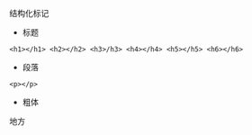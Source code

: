 结构化标记

* 标题

`<h1></h1> <h2></h2> <h3>/h3> <h4></h4> <h5></h5> <h6></h6>`

* 段落

`<p></p>`

* 粗体

地方



